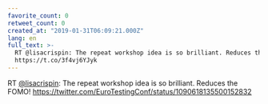 ```yaml
---
favorite_count: 0
retweet_count: 0
created_at: "2019-01-31T06:09:21.000Z"
lang: en
full_text: >-
  RT @lisacrispin: The repeat workshop idea is so brilliant. Reduces the FOMO!
  https://t.co/3f4vj6YJyk
---
```


RT [@lisacrispin](https://twitter.com/lisacrispin): The repeat workshop idea is
so brilliant. Reduces the FOMO!
<https://twitter.com/EuroTestingConf/status/1090618135500152832>
